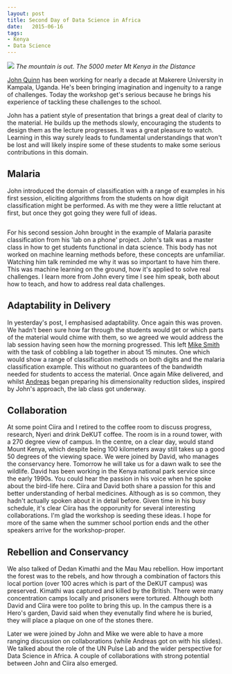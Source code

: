 ```yaml
---
layout: post
title: Second Day of Data Science in Africa
date:   2015-06-16 
tags: 
- Kenya 
- Data Science 
---
```


![](/assets/2015_06_16_031905.JPG)
*The mountain is out. The 5000 meter Mt Kenya in the Distance*

[John Quinn](http://air.ug/~jquinn/) has been working for nearly a decade at Makerere University in Kampala, Uganda. He's been bringing imagination and ingenuity to a range of challenges. Today the workshop get's serious because he brings his experience of tackling these challenges to the school.

John has a patient style of presentation that brings a great deal of clarity to the material. He builds up the methods slowly, encouraging the students to design them as the lecture progresses. It was a great pleasure to watch. Learning in this way surely leads to fundamental understandings that won't be lost and will likely inspire some of these students to make some serious contributions in this domain.

## Malaria

John introduced the domain of classification with a range of examples in his first session, eliciting algorithms from the students on how digit classification might be performed. As with me they were a little reluctant at first, but once they got going they were full of ideas.

![]()

For his second session John brought in the example of Malaria parasite classification from his 'lab on a phone' project. John's talk was a master class in how to get students functional in data science. This body has not worked on machine learning methods before, these concepts are unfamiliar. Watching him talk reminded me why it was so important to have him there. This was machine learning on the ground, how it's applied to solve real challenges. I learn more from John every time I see him speak, both about how to teach, and how to address real data challenges.

## Adaptability in Delivery

In yesterday's post, I emphasised adaptability. Once again this was proven. We hadn't been sure how far through the students would get or which parts of the material would chime with them, so we agreed we would address the lab session having seen how the morning progressed. This left [Mike Smith](http://michaeltsmith.org.uk) with the task of cobbling a lab together in about 15 minutes. One which would show a range of classification methods on both digits and the malaria classification example. This without no guarantees of the bandwidth needed for students to access the material. Once again Mike delivered, and whilst [Andreas](http://staffwww.dcs.sheffield.ac.uk/people/A.Damianou/index.html) began preparing his dimensionality reduction slides, inspired by John's approach, the lab class got underway. 

## Collaboration

At some point Ciira and I retired to the coffee room to discuss progress, research, Nyeri and drink DeKUT coffee. The room is in a round tower, with a 270 degree view of campus. In the centre, on a clear day, would stand Mount Kenya, which despite being 100 kilometers away still takes up a good 50 degrees of the viewing space. We were joined by David, who manages the conservancy here. Tomorrow he will take us for a dawn walk to see the wildlife. David has been working in the Kenya national park service since the early 1990s. You could hear the passion in his voice when he spoke about the bird-life here. Ciira and David both share a passion for this and better understanding of herbal medicines. Although as is so common, they hadn't actually spoken about it in detail before. Given time in his busy schedule, it's clear Ciira has the opporunity for several interesting collaborations. I'm glad the workshop is seeding these ideas. I hope for more of the same when the summer school portion ends and the other speakers arrive for the workshop-proper.

## Rebellion and Conservancy

We also talked of Dedan Kimathi and the Mau Mau rebellion. How important the forest was to the rebels, and how through a combination of factors this local portion (over 100 acres which is part of the DeKUT campus) was preserved. Kimathi was captured and killed by the British. There were many concentration camps locally and prisoners were tortured. Although both David and Ciira were too polite to bring this up. In the campus there is a Hero's garden, David said when they evenutally find where he is buried, they will place a plaque on one of the stones there.

Later we were joined by John and Mike we were able to have a more ranging discussion on collaborations (while Andreas got on with his slides). We talked about the role of the UN Pulse Lab and the wider perspective for Data Science in Africa. A couple of collaborations with strong potential between John and Ciira also emerged. 